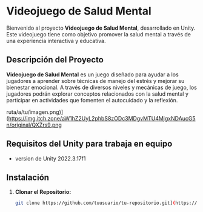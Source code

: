 # Videojuego de Salud Mental

Bienvenido al proyecto **Videojuego de Salud Mental**, desarrollado en Unity. Este videojuego tiene como objetivo promover la salud mental a través de una experiencia interactiva y educativa.

## Descripción del Proyecto

**Videojuego de Salud Mental** es un juego diseñado para ayudar a los jugadores a aprender sobre técnicas de manejo del estrés y mejorar su bienestar emocional. A través de diversos niveles y mecánicas de juego, los jugadores podrán explorar conceptos relacionados con la salud mental y participar en actividades que fomenten el autocuidado y la reflexión.

ruta/a/tu/imagen.png)](https://img.itch.zone/aW1hZ2UyL2phbS8zODc3MDgvMTU4MjgxNDAucG5n/original/QXZrs9.png

## Requisitos del Unity para trabaja en equipo
- version de Unity 2022.3.17f1


## Instalación

1. **Clonar el Repositorio:**
   ```bash
   git clone https://github.com/tuusuario/tu-repositorio.git](https://github.com/fabianlopezar/mental_health.git
